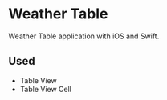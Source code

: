 # Weather Table

Weather Table application with iOS and Swift.

## Used

- Table View
- Table View Cell


